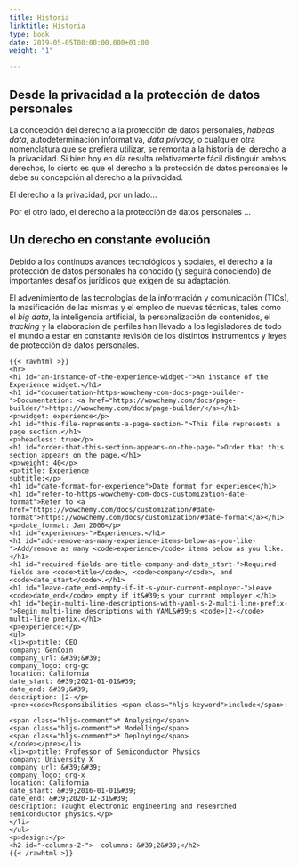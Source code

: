 ```yaml
---
title: Historia
linktitle: Historia
type: book
date: 2019-05-05T00:00:00.000+01:00
weight: "1"

---
```

## Desde la privacidad a la protección de datos personales

La concepción del derecho a la protección de datos personales, _habeas data_, autodeterminación informativa, _data privacy,_ o cualquier otra nomenclatura que se prefiera utilizar, se remonta a la historia del derecho a la privacidad. Si bien hoy en día resulta relativamente fácil distinguir ambos derechos, lo cierto es que el derecho a la protección de datos personales le debe su concepción al derecho a la privacidad.

El derecho a la privacidad, por un lado...

Por el otro lado, el derecho a la protección de datos personales ...

## Un derecho en constante evolución

Debido a los continuos avances tecnológicos y sociales, el derecho a la protección de datos personales ha conocido (y seguirá conociendo) de importantes desafíos jurídicos que exigen de su adaptación.

El advenimiento de las tecnologías de la información y comunicación (TICs), la masificación de las mismas y el empleo de nuevas técnicas, tales como el _big data_, la inteligencia artificial, la personalización de contenidos, el _tracking_ y la elaboración de perfiles han llevado a los legisladores de todo el mundo a estar en constante revisión de los distintos instrumentos y leyes de protección de datos personales.

    {{< rawhtml >}}
    <hr>
    <h1 id="an-instance-of-the-experience-widget-">An instance of the Experience widget.</h1>
    <h1 id="documentation-https-wowchemy-com-docs-page-builder-">Documentation: <a href="https://wowchemy.com/docs/page-builder/">https://wowchemy.com/docs/page-builder/</a></h1>
    <p>widget: experience</p>
    <h1 id="this-file-represents-a-page-section-">This file represents a page section.</h1>
    <p>headless: true</p>
    <h1 id="order-that-this-section-appears-on-the-page-">Order that this section appears on the page.</h1>
    <p>weight: 40</p>
    <p>title: Experience
    subtitle:</p>
    <h1 id="date-format-for-experience">Date format for experience</h1>
    <h1 id="refer-to-https-wowchemy-com-docs-customization-date-format">Refer to <a href="https://wowchemy.com/docs/customization/#date-format">https://wowchemy.com/docs/customization/#date-format</a></h1>
    <p>date_format: Jan 2006</p>
    <h1 id="experiences-">Experiences.</h1>
    <h1 id="add-remove-as-many-experience-items-below-as-you-like-">Add/remove as many <code>experience</code> items below as you like.</h1>
    <h1 id="required-fields-are-title-company-and-date_start-">Required fields are <code>title</code>, <code>company</code>, and <code>date_start</code>.</h1>
    <h1 id="leave-date_end-empty-if-it-s-your-current-employer-">Leave <code>date_end</code> empty if it&#39;s your current employer.</h1>
    <h1 id="begin-multi-line-descriptions-with-yaml-s-2-multi-line-prefix-">Begin multi-line descriptions with YAML&#39;s <code>|2-</code> multi-line prefix.</h1>
    <p>experience:</p>
    <ul>
    <li><p>title: CEO
    company: GenCoin
    company_url: &#39;&#39;
    company_logo: org-gc
    location: California
    date_start: &#39;2021-01-01&#39;
    date_end: &#39;&#39;
    description: |2-</p>
    <pre><code>Responsibilities <span class="hljs-keyword">include</span>:
    
    <span class="hljs-comment">* Analysing</span>
    <span class="hljs-comment">* Modelling</span>
    <span class="hljs-comment">* Deploying</span>
    </code></pre></li>
    <li><p>title: Professor of Semiconductor Physics
    company: University X
    company_url: &#39;&#39;
    company_logo: org-x
    location: California
    date_start: &#39;2016-01-01&#39;
    date_end: &#39;2020-12-31&#39;
    description: Taught electronic engineering and researched semiconductor physics.</p>
    </li>
    </ul>
    <p>design:</p>
    <h2 id="-columns-2-">  columns: &#39;2&#39;</h2>
    {{< /rawhtml >}}
